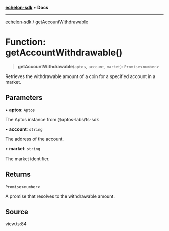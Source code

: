 [**echelon-sdk**](../README.md) • **Docs**

***

[echelon-sdk](../globals.md) / getAccountWithdrawable

# Function: getAccountWithdrawable()

> **getAccountWithdrawable**(`aptos`, `account`, `market`): `Promise`\<`number`\>

Retrieves the withdrawable amount of a coin for a specified account in a market.

## Parameters

• **aptos**: `Aptos`

The Aptos instance from @aptos-labs/ts-sdk

• **account**: `string`

The address of the account.

• **market**: `string`

The market identifier.

## Returns

`Promise`\<`number`\>

A promise that resolves to the withdrawable amount.

## Source

view.ts:84
